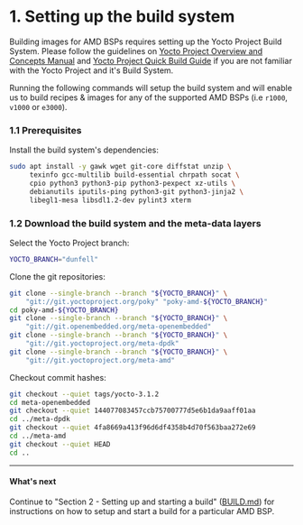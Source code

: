 # 1. Setting up the build system

Building images for AMD BSPs requires setting up the Yocto Project
Build System. Please follow the guidelines on
[Yocto Project Overview and Concepts Manual](https://www.yoctoproject.org/docs/3.1/overview-manual/overview-manual.html)
and [Yocto Project Quick Build Guide](https://www.yoctoproject.org/docs/3.1/brief-yoctoprojectqs/brief-yoctoprojectqs.html)
if you are not familiar with the Yocto Project and it's Build System.

Running the following commands will setup the build system and will
enable us to build recipes & images for any of the
supported AMD BSPs (i.e `r1000`, `v1000` or `e3000`).

### 1.1 Prerequisites

Install the build system's dependencies:
```sh
sudo apt install -y gawk wget git-core diffstat unzip \
     texinfo gcc-multilib build-essential chrpath socat \
     cpio python3 python3-pip python3-pexpect xz-utils \
     debianutils iputils-ping python3-git python3-jinja2 \
     libegl1-mesa libsdl1.2-dev pylint3 xterm
```

### 1.2 Download the build system and the meta-data layers

Select the Yocto Project branch:
```sh
YOCTO_BRANCH="dunfell"
```

Clone the git repositories: 
```sh
git clone --single-branch --branch "${YOCTO_BRANCH}" \
    "git://git.yoctoproject.org/poky" "poky-amd-${YOCTO_BRANCH}"
cd poky-amd-${YOCTO_BRANCH}
git clone --single-branch --branch "${YOCTO_BRANCH}" \
    "git://git.openembedded.org/meta-openembedded"
git clone --single-branch --branch "${YOCTO_BRANCH}" \
    "git://git.yoctoproject.org/meta-dpdk"
git clone --single-branch --branch "${YOCTO_BRANCH}" \
    "git://git.yoctoproject.org/meta-amd"
```

Checkout commit hashes:
```sh
git checkout --quiet tags/yocto-3.1.2
cd meta-openembedded
git checkout --quiet 144077083457ccb75700777d5e6b1da9aaff01aa
cd ../meta-dpdk
git checkout --quiet 4fa8669a413f96d6df4358b4d70f563baa272e69
cd ../meta-amd
git checkout --quiet HEAD
cd ..
```

---
#### What's next

Continue to "Section 2 - Setting up and starting a build"
([BUILD.md](BUILD.md)) for instructions on how to setup and start a
build for a particular AMD BSP.
